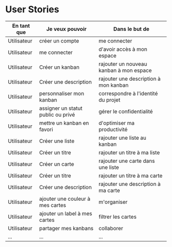 # User Stories

|En tant que|Je veux pouvoir| Dans le but de|
|---|---|---|
|Utilisateur| créer un compte | me connecter|
|Utilisateur| me connecter | d'avoir accès à mon espace|
|Utilisateur| Créer un kanban | rajouter un nouveau kanban à mon espace|
|Utilisateur| Créer une description | rajouter une description à mon kanban|
|Utilisateur| personnaliser mon kanban | correspondre à l'identité du projet|
|Utilisateur| assigner un statut public ou privé | gérer le confidentialité|
|Utilisateur| mettre un kanban en favori | d'optimiser ma productivité|
|Utilisateur| Créer une liste| rajouter une liste au kanban|
|Utilisateur| Créer un titre | rajouter un titre à ma liste|
|Utilisateur| Créer un carte | rajouter une carte dans une liste|
|Utilisateur| Créer un titre | rajouter un titre à ma carte|
|Utilisateur| Créer une description | rajouter une description à ma carte|
|Utilisateur| ajouter une couleur à mes cartes | m'organiser|
|Utilisateur| ajouter un label à mes cartes | filtrer les cartes|
|Utilisateur| partager mes kanbans | collaborer|
|...|...|...|
